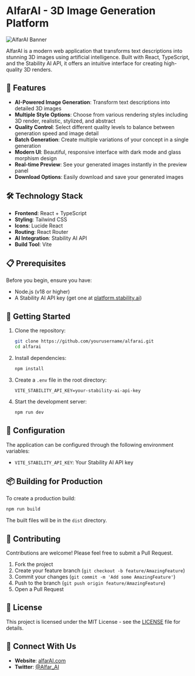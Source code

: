 # AlfarAI - 3D Image Generation Platform

![AlfarAI Banner](https://images.unsplash.com/photo-1633356122544-f134324a6cee?auto=format&fit=crop&w=1200&q=80)

AlfarAI is a modern web application that transforms text descriptions into stunning 3D images using artificial intelligence. Built with React, TypeScript, and the Stability AI API, it offers an intuitive interface for creating high-quality 3D renders.

## 🚀 Features

- **AI-Powered Image Generation**: Transform text descriptions into detailed 3D images
- **Multiple Style Options**: Choose from various rendering styles including 3D render, realistic, stylized, and abstract
- **Quality Control**: Select different quality levels to balance between generation speed and image detail
- **Batch Generation**: Create multiple variations of your concept in a single generation
- **Modern UI**: Beautiful, responsive interface with dark mode and glass morphism design
- **Real-time Preview**: See your generated images instantly in the preview panel
- **Download Options**: Easily download and save your generated images

## 🛠️ Technology Stack

- **Frontend**: React + TypeScript
- **Styling**: Tailwind CSS
- **Icons**: Lucide React
- **Routing**: React Router
- **AI Integration**: Stability AI API
- **Build Tool**: Vite

## 📋 Prerequisites

Before you begin, ensure you have:

- Node.js (v18 or higher)
- A Stability AI API key (get one at [platform.stability.ai](https://platform.stability.ai))

## 🚀 Getting Started

1. Clone the repository:
   ```bash
   git clone https://github.com/yourusername/alfarai.git
   cd alfarai
   ```

2. Install dependencies:
   ```bash
   npm install
   ```

3. Create a `.env` file in the root directory:
   ```env
   VITE_STABILITY_API_KEY=your-stability-ai-api-key
   ```

4. Start the development server:
   ```bash
   npm run dev
   ```

## 🔧 Configuration

The application can be configured through the following environment variables:

- `VITE_STABILITY_API_KEY`: Your Stability AI API key

## 📦 Building for Production

To create a production build:

```bash
npm run build
```

The built files will be in the `dist` directory.

## 🤝 Contributing

Contributions are welcome! Please feel free to submit a Pull Request.

1. Fork the project
2. Create your feature branch (`git checkout -b feature/AmazingFeature`)
3. Commit your changes (`git commit -m 'Add some AmazingFeature'`)
4. Push to the branch (`git push origin feature/AmazingFeature`)
5. Open a Pull Request

## 📄 License

This project is licensed under the MIT License - see the [LICENSE](LICENSE) file for details.

## 🔗 Connect With Us

- **Website**: [alfarAI.com](https://alfarAI.com)
- **Twitter**: [@Alfar_AI](https://x.com/Alfar_AI)
